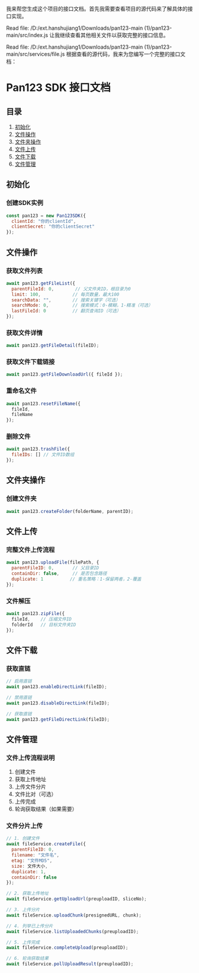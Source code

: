我来帮您生成这个项目的接口文档。首先我需要查看项目的源代码来了解具体的接口实现。

Read file: /D:/ext.hanshujiang1/Downloads/pan123-main (1)/pan123-main/src/index.js
让我继续查看其他相关文件以获取完整的接口信息。

Read file: /D:/ext.hanshujiang1/Downloads/pan123-main (1)/pan123-main/src/services/file.js
根据查看的源代码，我来为您编写一个完整的接口文档：

# Pan123 SDK 接口文档

## 目录
1. [初始化](#初始化)
2. [文件操作](#文件操作)
3. [文件夹操作](#文件夹操作)
4. [文件上传](#文件上传)
5. [文件下载](#文件下载)
6. [文件管理](#文件管理)

## 初始化

### 创建SDK实例
```javascript
const pan123 = new Pan123SDK({
  clientId: "你的clientId",
  clientSecret: "你的clientSecret"
});
```

## 文件操作

### 获取文件列表
```javascript
await pan123.getFileList({
  parentFileId: 0,        // 父文件夹ID，根目录为0
  limit: 100,            // 每页数量，最大100
  searchData: "",        // 搜索关键字（可选）
  searchMode: 0,         // 搜索模式：0-模糊，1-精准（可选）
  lastFileId: 0          // 翻页查询ID（可选）
});
```

### 获取文件详情
```javascript
await pan123.getFileDetail(fileID);
```

### 获取文件下载链接
```javascript
await pan123.getFileDownloadUrl({ fileId });
```

### 重命名文件
```javascript
await pan123.resetFileName({ 
  fileId, 
  fileName 
});
```

### 删除文件
```javascript
await pan123.trashFile({ 
  fileIDs: [] // 文件ID数组
});
```

## 文件夹操作

### 创建文件夹
```javascript
await pan123.createFolder(folderName, parentID);
```

## 文件上传

### 完整文件上传流程
```javascript
await pan123.uploadFile(filePath, {
  parentFileID: 0,       // 父目录ID
  containDir: false,     // 是否包含路径
  duplicate: 1          // 重名策略：1-保留两者，2-覆盖
});
```

### 文件解压
```javascript
await pan123.zipFile({
  fileId,    // 压缩文件ID
  folderId   // 目标文件夹ID
});
```

## 文件下载

### 获取直链
```javascript
// 启用直链
await pan123.enableDirectLink(fileID);

// 禁用直链
await pan123.disableDirectLink(fileID);

// 获取直链
await pan123.getFileDirectLink(fileID);
```

## 文件管理

### 文件上传流程说明
1. 创建文件
2. 获取上传地址
3. 上传文件分片
4. 文件比对（可选）
5. 上传完成
6. 轮询获取结果（如果需要）

### 文件分片上传
```javascript
// 1. 创建文件
await fileService.createFile({
  parentFileID: 0,
  filename: "文件名",
  etag: "文件MD5",
  size: 文件大小,
  duplicate: 1,
  containDir: false
});

// 2. 获取上传地址
await fileService.getUploadUrl(preuploadID, sliceNo);

// 3. 上传分片
await fileService.uploadChunk(presignedURL, chunk);

// 4. 列举已上传分片
await fileService.listUploadedChunks(preuploadID);

// 5. 上传完成
await fileService.completeUpload(preuploadID);

// 6. 轮询获取结果
await fileService.pollUploadResult(preuploadID);
```

 
